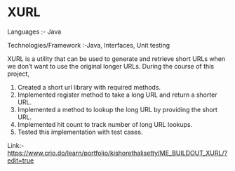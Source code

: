 # XURL

Languages :- Java

Technologies/Framework :-Java, Interfaces, Unit testing

XURL is a utility that can be used to generate and retrieve short URLs when we don’t want to use the original longer URLs.
During the course of this project,
1) Created a short url library with required methods.
2) Implemented register method to take a long URL and return a shorter URL.
3) Implemented a method to lookup the long URL by providing the short URL.
4) Implemented hit count to track number of long URL lookups.
5) Tested this implementation with test cases.

Link:- https://www.crio.do/learn/portfolio/kishorethalisetty/ME_BUILDOUT_XURL/?edit=true
